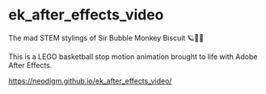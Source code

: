 # ek_after_effects_video
The mad STEM stylings of Sir Bubble Monkey Biscuit 🪐🔨🌴

This is a LEGO basketball stop motion animation brought to life with Adobe After Effects.

https://neodigm.github.io/ek_after_effects_video/
